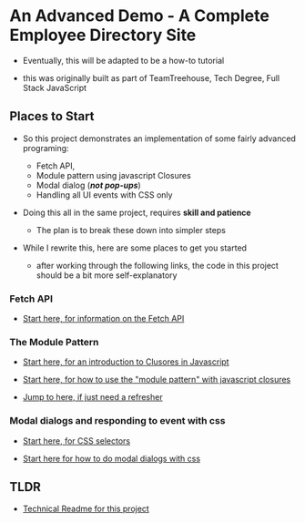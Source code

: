 # An Advanced Demo - A Complete Employee Directory Site

  - Eventually, this will be adapted to be a how-to tutorial

  - this was originally built as part of TeamTreehouse, Tech Degree, Full Stack JavaScript

## Places to Start

  - So this project demonstrates an implementation of some fairly advanced programing:

    - Fetch API,
    - Module pattern using javascript Closures
    - Modal dialog (***not pop-ups***)
    - Handling all UI events with CSS only


  - Doing this all in the same project, requires **skill and patience**
    - The plan is to break these down into simpler steps


  - While I rewrite this, here are some places to get you started
    - after working through the following links, the code in this project should be a bit more self-explanatory

### Fetch API

  - [Start here, for information on the Fetch API](https://developer.mozilla.org/en-US/docs/Web/API/Fetch_API)

### The Module Pattern

  - [Start here, for an introduction to Clusores in Javascript](https://www.w3schools.com/js/js_function_closures.asp)

  - [Start here, for how to use the "module pattern" with javascript closures](https://developer.mozilla.org/en-US/docs/Web/JavaScript/Closures)


  - [Jump to here, if just need a refresher](https://medium.com/javascript-in-plain-english/javascript-design-pattern-module-pattern-555737eccecd)

### Modal dialogs and responding to event with css

  - [Start here, for CSS selectors](https://www.w3schools.com/CSSref/css_selectors.asp)

  - [Start here for how to do modal dialogs with css](https://www.w3schools.com/howto/howto_css_modals.asp)

## TLDR
  - [Technical Readme for this project](technicalReadme.md)
